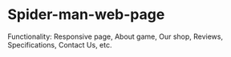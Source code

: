 # Spider-man-web-page
Functionality: Responsive page, About game, Our shop, Reviews, Specifications, Contact Us, etc.
